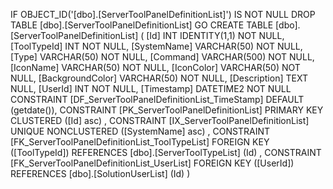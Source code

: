 ﻿
 IF OBJECT_ID('[dbo].[ServerToolPanelDefinitionList]') IS NOT NULL 
 DROP TABLE [dbo].[ServerToolPanelDefinitionList] 
 GO
 CREATE TABLE [dbo].[ServerToolPanelDefinitionList] ( 
 [Id]               INT              IDENTITY(1,1)          NOT NULL,
 [ToolTypeId]       INT                                     NOT NULL,
 [SystemName]       VARCHAR(50)                             NOT NULL,
 [Type]             VARCHAR(50)                             NOT NULL,
 [Command]          VARCHAR(500)                            NOT NULL,
 [IconName]         VARCHAR(50)                             NOT NULL,
 [IconColor]        VARCHAR(50)                             NOT NULL,
 [BackgroundColor]  VARCHAR(50)                             NOT NULL,
 [Description]      TEXT                                        NULL,
 [UserId]           INT                                     NOT NULL,
 [Timestamp]        DATETIME2                               NOT NULL  CONSTRAINT [DF_ServerToolPanelDefinitionList_TimeStamp] DEFAULT (getdate()),
 CONSTRAINT   [PK_ServerToolPanelDefinitionList]  PRIMARY KEY CLUSTERED    ([Id] asc) ,
 CONSTRAINT   [IX_ServerToolPanelDefinitionList]  UNIQUE      NONCLUSTERED ([SystemName] asc) ,
 CONSTRAINT [FK_ServerToolPanelDefinitionList_ToolTypeList] FOREIGN KEY ([ToolTypeId]) REFERENCES [dbo].[ServerToolTypeList] (Id) ,
 CONSTRAINT [FK_ServerToolPanelDefinitionList_UserList] FOREIGN KEY ([UserId]) REFERENCES [dbo].[SolutionUserList] (Id) )
 
 